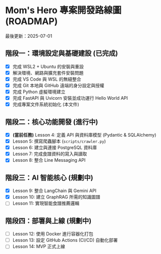 # Mom's Hero 專案開發路線圖 (ROADMAP)

最後更新：2025-07-01

## 階段一：環境設定與基礎建設 (已完成)
- [x] 完成 WSL2 + Ubuntu 的安裝與重設
- [x] 解決環境、網路與擴充套件安裝問題
- [x] 完成 VS Code 與 WSL 的無縫整合
- [x] 完成 Git 本地與 GitHub 遠端的身分設定與授權
- [x] 完成 Python 虛擬環境建立
- [x] 完成 FastAPI 與 Uvicorn 安裝並成功運行 Hello World API
- [x] 完成專案文件系統初始化 (本文件)

## 階段二：核心功能開發 (進行中)
- [x] **(當前任務)** Lesson 4: 定義 API 與資料庫模型 (Pydantic & SQLAlchemy)
- [X] Lesson 5: 撰寫爬蟲腳本 (`scripts/crawler.py`)
- [X] Lesson 6: 建立與連接 PostgreSQL 資料庫
- [x] Lesson 7: 完成食譜資料的寫入與讀取
- [x] Lesson 8: 整合 Line Messaging API

## 階段三：AI 智能核心 (規劃中)
- [x] Lesson 9: 整合 LangChain 與 Gemini API
- [x] Lesson 10: 建立 GraphRAG 所需的知識圖譜
- [ ] Lesson 11: 實現智能食譜推薦邏輯

## 階段四：部署與上線 (規劃中)
- [ ] Lesson 12: 使用 Docker 進行容器化打包
- [ ] Lesson 13: 設定 GitHub Actions (CI/CD) 自動化部署
- [ ] Lesson 14: MVP 正式上線